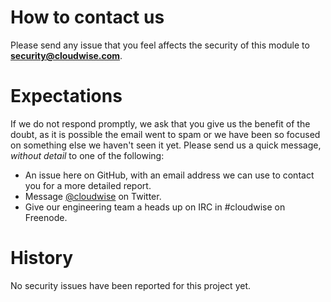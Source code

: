 # How to contact us

Please send any issue that you feel affects the security of this module to
**security@cloudwise.com**.

# Expectations

If we do not respond promptly, we ask that you give us the benefit of the
doubt, as it is possible the email went to spam or we have been so focused on
something else we haven't seen it yet. Please send us a quick message,
*without detail* to one of the following:

* An issue here on GitHub, with an email address we can use to contact you
  for a more detailed report.
* Message [@cloudwise](https://twitter.com/cloudwise) on Twitter.
* Give our engineering team a heads up on IRC in #cloudwise on Freenode.

# History

No security issues have been reported for this project yet.
